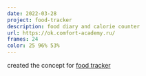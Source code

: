 ```yaml
---
date: 2022-03-28
project: food-tracker
description: food diary and calorie counter
url: https://ok.comfort-academy.ru/
frames: 24
color: 25 96% 53%
---
```


created the concept for [food tracker](https://ok.comfort-academy.ru/)
